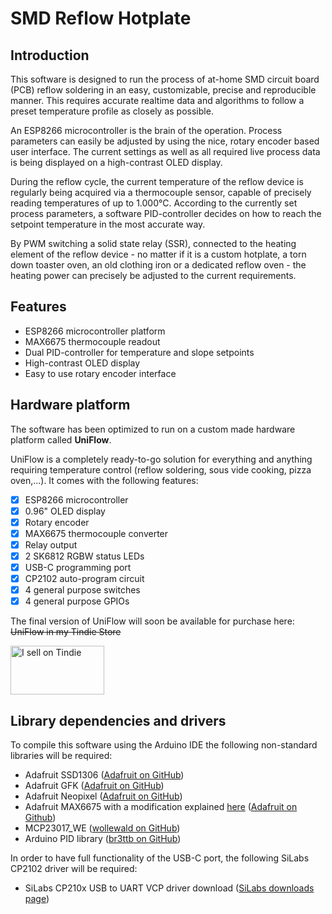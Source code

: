 # SMD Reflow Hotplate

## Introduction

This software is designed to run the process of at-home SMD circuit board (PCB) reflow soldering in an easy, customizable, precise and reproducible manner. This requires accurate realtime data and algorithms to follow a preset temperature profile as closely as possible.

An ESP8266 microcontroller is the brain of the operation. Process parameters can easily be adjusted by using the nice, rotary encoder based user interface. The current settings as well as all required live process data is being displayed on a high-contrast OLED display.

During the reflow cycle, the current temperature of the reflow device is regularly being acquired via a thermocouple sensor, capable of precisely reading temperatures of up to 1.000&deg;C. According to the currently set process parameters, a software PID-controller decides on how to reach the setpoint temperature in the most accurate way.

By PWM switching a solid state relay (SSR), connected to the heating element of the reflow device - no matter if it is a custom hotplate, a torn down toaster oven, an old clothing iron or a dedicated reflow oven - the heating power can precisely be adjusted to the current requirements.


## Features

* ESP8266 microcontroller platform
* MAX6675 thermocouple readout
* Dual PID-controller for temperature and slope setpoints
* High-contrast OLED display
* Easy to use rotary encoder interface


## Hardware platform

The software has been optimized to run on a custom made hardware platform called **UniFlow**.

UniFlow is a completely ready-to-go solution for everything and anything requiring temperature control (reflow soldering, sous vide cooking, pizza oven,...). It comes with the following features:

- [x] ESP8266 microcontroller
- [x] 0.96" OLED display
- [x] Rotary encoder
- [x] MAX6675 thermocouple converter
- [x] Relay output
- [x] 2 SK6812 RGBW status LEDs
- [x] USB-C programming port
- [x] CP2102 auto-program circuit
- [x] 4 general purpose switches
- [x] 4 general purpose GPIOs

The final version of UniFlow will soon be available for purchase here: ~~UniFlow in my Tindie Store~~

<a href="https://www.tindie.com/stores/marcosprojects/?ref=offsite_badges&utm_source=sellers_marcosprojects&utm_medium=badges&utm_campaign=badge_medium" target="_blank"><img src="https://d2ss6ovg47m0r5.cloudfront.net/badges/tindie-mediums.png" alt="I sell on Tindie" width="150" height="78"></a>


## Library dependencies and drivers

To compile this software using the Arduino IDE the following non-standard libraries will be required:

* Adafruit SSD1306 ([Adafruit on GitHub](https://github.com/adafruit/Adafruit_SSD1306))
* Adafruit GFK ([Adafruit on GitHub](https://github.com/adafruit/Adafruit-GFX-Library))
* Adafruit Neopixel ([Adafruit on GitHub](https://github.com/adafruit/Adafruit_NeoPixel))
* Adafruit MAX6675 with a modification explained [here](https://github.com/adafruit/MAX6675-library/issues/9) ([Adafruit on Github](https://github.com/adafruit/MAX6675-library))
* MCP23017_WE ([wollewald on GitHub](https://github.com/wollewald/MCP23017_WE))
* Arduino PID library ([br3ttb on GitHub](https://github.com/br3ttb/Arduino-PID-Library))

In order to have full functionality of the USB-C port, the following SiLabs CP2102 driver will be required:
* SiLabs CP210x USB to UART VCP driver download ([SiLabs downloads page](https://www.silabs.com/developers/usb-to-uart-bridge-vcp-drivers))
